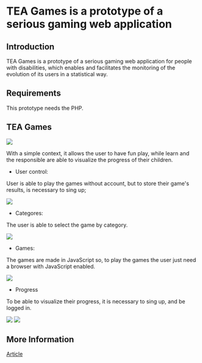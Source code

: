 # TEA Games is a prototype of a serious gaming web application

## Introduction 

TEA Games is a prototype of a serious gaming web application for people with disabilities, which enables and facilitates the monitoring of the evolution of its users in a statistical way.

## Requirements

This prototype needs the PHP.

## TEA Games

<img src="Figures/I1.jpg"/>

With a simple context, it allows the user to have fun play, while learn and the responsible are able to visualize the progress of their children.

* User control:

User is able to play the games without account, but to store their game's results, is necessary to sing up;

<img src="Figures/I2.jpg"/>

* Categores:

The user is able to select the game by category.

<img src="Figures/I4.jpg"/>

* Games:

The games are made in JavaScript so, to play the games the user just need a browser with JavaScript enabled.

<img src="Figures/I5.jpg"/>

* Progress

To be able to visualize their progress, it is necessary to sing up, and be logged in.

<img src="Figures/I3.jpg"/>

<img src="Figures/I6.jpg"/>

## More Information 

[Article](https://drive.google.com/open?id=1mKdOmJuwqN9KnbLYEgsT0nqmB4z8NSWb)

